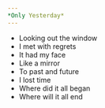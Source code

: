 ```yaml
---
*Only Yesterday*
---
```



- Looking out the window
- I met with regrets
- It had my face
- Like a mirror
- To past and future
- I lost time
- Where did it all began
- Where will it all end
